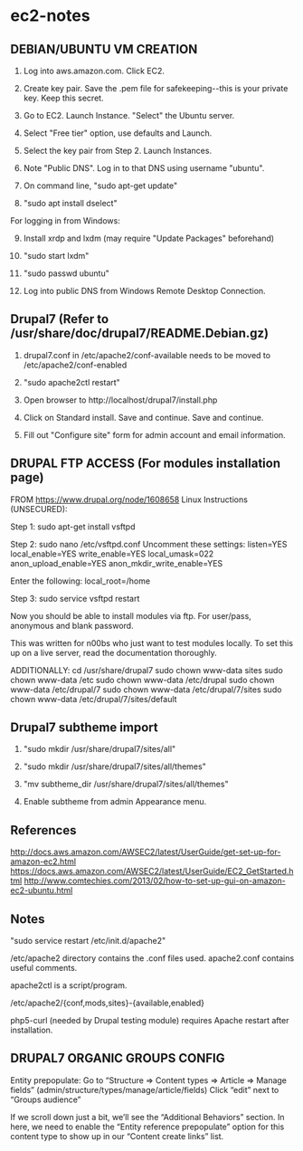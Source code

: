 # ec2-notes



DEBIAN/UBUNTU VM CREATION
-------------------------

1.  Log into aws.amazon.com.  Click EC2.

2.  Create key pair.  Save the .pem file for safekeeping--this is your private key.  Keep this secret.

3.  Go to EC2.  Launch Instance.  "Select" the Ubuntu server.

4.  Select "Free tier" option, use defaults and Launch.

5.  Select the key pair from Step 2.  Launch Instances.

6.  Note "Public DNS".  Log in to that DNS using username "ubuntu".

7.  On command line, "sudo apt-get update"

8.  "sudo apt install dselect"

For logging in from Windows:

9.  Install xrdp and lxdm (may require "Update Packages" beforehand)

10. "sudo start lxdm"

11. "sudo passwd ubuntu"

12. Log into public DNS from Windows Remote Desktop Connection.



Drupal7 (Refer to /usr/share/doc/drupal7/README.Debian.gz)
-------

1.  drupal7.conf in /etc/apache2/conf-available needs to be moved to /etc/apache2/conf-enabled

2.  "sudo apache2ctl restart"

3.  Open browser to http://localhost/drupal7/install.php

4.  Click on Standard install.  Save and continue.  Save and continue.

5.  Fill out "Configure site" form for admin account and email information.



DRUPAL FTP ACCESS (For modules installation page)
-------------------------------------------------

FROM https://www.drupal.org/node/1608658
Linux Instructions (UNSECURED):

Step 1: sudo  apt-get  install  vsftpd

Step 2: sudo nano /etc/vsftpd.conf
Uncomment these settings:
listen=YES
local_enable=YES
write_enable=YES
local_umask=022
anon_upload_enable=YES
anon_mkdir_write_enable=YES

Enter the following:
local_root=/home

Step 3: sudo service vsftpd restart

Now you should be able to install modules via ftp. For user/pass, anonymous and blank password.

This was written for n00bs who just want to test modules locally. To set this up on a live server, read the documentation thoroughly.

ADDITIONALLY:
cd /usr/share/drupal7
sudo chown www-data sites
sudo chown www-data /etc
sudo chown www-data /etc/drupal
sudo chown www-data /etc/drupal/7
sudo chown www-data /etc/drupal/7/sites
sudo chown www-data /etc/drupal/7/sites/default



Drupal7 subtheme import
-----------------------

1.  "sudo mkdir /usr/share/drupal7/sites/all" 

2.  "sudo mkdir /usr/share/drupal7/sites/all/themes"

3.  "mv subtheme_dir /usr/share/drupal7/sites/all/themes"

4.  Enable subtheme from admin Appearance menu.



References
----------

http://docs.aws.amazon.com/AWSEC2/latest/UserGuide/get-set-up-for-amazon-ec2.html
https://docs.aws.amazon.com/AWSEC2/latest/UserGuide/EC2_GetStarted.html
http://www.comtechies.com/2013/02/how-to-set-up-gui-on-amazon-ec2-ubuntu.html


Notes
-----

"sudo service restart /etc/init.d/apache2"

/etc/apache2 directory contains the .conf files used.  apache2.conf contains useful comments.

apache2ctl is a script/program.

/etc/apache2/{conf,mods,sites}-{available,enabled}

php5-curl (needed by Drupal testing module) requires Apache restart after installation.


DRUPAL7 ORGANIC GROUPS CONFIG
-----------------------------

Entity prepopulate:  Go to “Structure => Content types => Article => Manage fields” (admin/structure/types/manage/article/fields)
    Click “edit” next to “Groups audience”

If we scroll down just a bit, we’ll see the “Additional Behaviors” section. In here, we need to enable the “Entity reference prepopulate” option for this content type to show up in our “Content create links” list.
